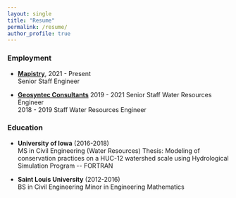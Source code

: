 ```yaml
---
layout: single
title: "Resume"
permalink: /resume/
author_profile: true
---
```


### Employment

- [**Mapistry**](https://mapistry.com), 2021 - Present  
Senior Staff Engineer 
  
- [**Geosyntec Consultants**](https://https://www.geosyntec.com/) 
2019 - 2021 
Senior Staff Water Resources Engineer   
2018 - 2019
Staff Water Resources Engineer

### Education

- **University of Iowa** (2016-2018)   
  MS in Civil Engineering (Water Resources) 
  Thesis: Modeling of conservation practices on a HUC-12 watershed scale using Hydrological Simulation Program -- FORTRAN

- **Saint Louis University** (2012-2016)  
  BS in Civil Engineering 
  Minor in Engineering Mathematics  


